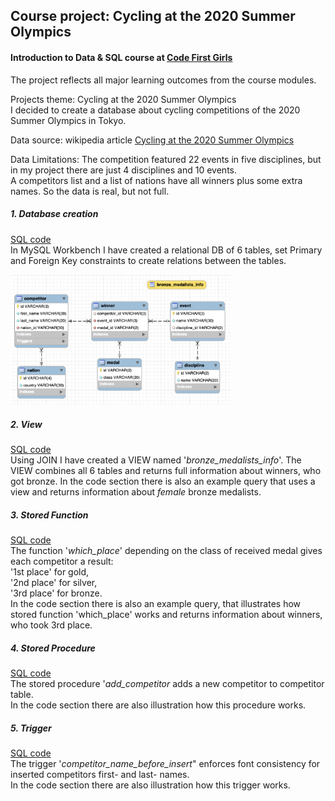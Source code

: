 
## Course project: Cycling at the 2020 Summer Olympics  

#### Introduction to Data & SQL course at [Code First Girls](https://codefirstgirls.com/courses/classes/coding-kickstarter/)  

The project reflects all major learning outcomes from the course modules.

Projects theme: Cycling at the 2020 Summer Olympics  
I decided to create a database about cycling competitions of the 2020 Summer Olympics in Tokyo.

Data source: wikipedia article [Cycling at the 2020 Summer Olympics](https://en.m.wikipedia.org/wiki/Cycling_at_the_2020_Summer_Olympics)

Data Limitations: The competition featured 22 events in five disciplines, but in my project there are just 4 disciplines and 10 events.  
A competitors list and a list of nations have all winners plus some extra names. 
So the data is real, but not full.

##### 1. Database creation
[SQL code](./databasecreation.sql)  
In MySQL Workbench I have created a relational DB of 6 tables, set Primary and Foreign Key constraints to create relations between the tables.  

<img src="./images/eerdiagram.png" width=70% height=70%>

##### 2. View
[SQL code](./view.sql)  
Using JOIN I have created a VIEW named '*bronze_medalists_info*'.
The VIEW combines all 6 tables and returns full information about winners, who got bronze.
In the code section there is also an example query that uses a view and returns information about *female* bronze medalists.

##### 3. Stored Function
[SQL code](./storedfunction.sql)  
The function '*which_place*' depending on the class of received medal gives each competitor a result:  
'1st place' for gold,  
'2nd place' for silver,  
'3rd place' for bronze.  
In the code section there is also an example query, that illustrates how stored function 'which_place' works and returns information about winners, who took 3rd place.

##### 4. Stored Procedure
[SQL code](./storedprocedure.sql)  
The stored procedure '*add_competitor* adds a new competitor to competitor table.  
In the code section there are also illustration how this procedure works.

##### 5. Trigger
[SQL code](./trigger.sql)  
The trigger '*competitor_name_before_insert*" enforces font consistency for inserted competitors first- and last- names.  
In the code section there are also illustration how this trigger works.

